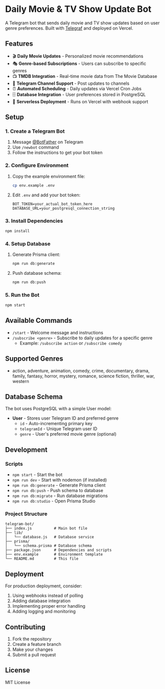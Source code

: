 # Daily Movie & TV Show Update Bot

A Telegram bot that sends daily movie and TV show updates based on user genre preferences. Built with [Telegraf](https://telegraf.js.org/) and deployed on Vercel.

## Features

- 🎬 **Daily Movie Updates** - Personalized movie recommendations
- 🎭 **Genre-based Subscriptions** - Users can subscribe to specific genres
- 📺 **TMDB Integration** - Real-time movie data from The Movie Database
- 📱 **Telegram Channel Support** - Post updates to channels
- ⏰ **Automated Scheduling** - Daily updates via Vercel Cron Jobs
- 🗄️ **Database Integration** - User preferences stored in PostgreSQL
- 🚀 **Serverless Deployment** - Runs on Vercel with webhook support

## Setup

### 1. Create a Telegram Bot

1. Message [@BotFather](https://t.me/botfather) on Telegram
2. Use `/newbot` command
3. Follow the instructions to get your bot token

### 2. Configure Environment

1. Copy the example environment file:
   ```bash
   cp env.example .env
   ```

2. Edit `.env` and add your bot token:
   ```
   BOT_TOKEN=your_actual_bot_token_here
   DATABASE_URL=your_postgresql_connection_string
   ```

### 3. Install Dependencies

```bash
npm install
```

### 4. Setup Database

1. Generate Prisma client:
   ```bash
   npm run db:generate
   ```

2. Push database schema:
   ```bash
   npm run db:push
   ```

### 5. Run the Bot

```bash
npm start
```

## Available Commands

- `/start` - Welcome message and instructions
- `/subscribe <genre>` - Subscribe to daily updates for a specific genre
  - Example: `/subscribe action` or `/subscribe comedy`

## Supported Genres

- action, adventure, animation, comedy, crime, documentary, drama, family, fantasy, horror, mystery, romance, science fiction, thriller, war, western

## Database Schema

The bot uses PostgreSQL with a simple User model:

- **User** - Stores user Telegram ID and preferred genre
  - `id` - Auto-incrementing primary key
  - `telegramId` - Unique Telegram user ID
  - `genre` - User's preferred movie genre (optional)

## Development

### Scripts

- `npm start` - Start the bot
- `npm run dev` - Start with nodemon (if installed)
- `npm run db:generate` - Generate Prisma client
- `npm run db:push` - Push schema to database
- `npm run db:migrate` - Run database migrations
- `npm run db:studio` - Open Prisma Studio

### Project Structure

```
telegram-bot/
├── index.js          # Main bot file
├── lib/
│   └── database.js   # Database service
├── prisma/
│   └── schema.prisma # Database schema
├── package.json      # Dependencies and scripts
├── env.example       # Environment template
└── README.md         # This file
```

## Deployment

For production deployment, consider:

1. Using webhooks instead of polling
2. Adding database integration
3. Implementing proper error handling
4. Adding logging and monitoring

## Contributing

1. Fork the repository
2. Create a feature branch
3. Make your changes
4. Submit a pull request

## License

MIT License
